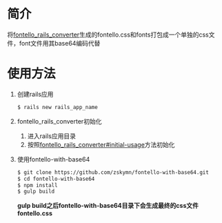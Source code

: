 # 简介
将[fontello_rails_converter](https://github.com/railslove/fontello_rails_converter)生成的fontello.css和fonts打包成一个单独的css文件，font文件用其base64编码代替

# 使用方法
1. 创建rails应用
    
    ```sh
    $ rails new rails_app_name
    ```
2. fontello_rails_converter初始化
    1. 进入rails应用目录
    2. 按照[fontello_rails_converter#initial-usage](https://github.com/railslove/fontello_rails_converter#initial-usage)方法初始化
3. 使用fontello-with-base64
    
    ```sh
    $ git clone https://github.com/zskymn/fontello-with-base64.git
    $ cd fontello-with-base64
    $ npm install
    $ gulp build
    ```
    
    **gulp build之后fontello-with-base64目录下会生成最终的css文件fontello.css**
